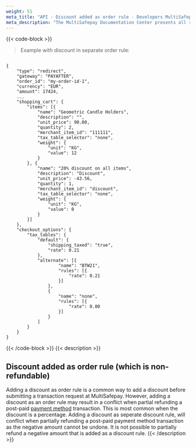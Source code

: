 ```yaml
---
weight: 51
meta_title: "API - Discount added as order rule - Developers MultiSafepay"
meta_description: "The MultiSafepay Documentation Center presents all relevant information about our Plugins and API. You can also find support pages for Payment Methods, Tools and General Questions as well as the contact details of our Support and Integration Teams."
---
```



{{< code-block >}}

> Example with discount in separate order rule:

```shell 

{
	"type": "redirect",
	"gateway": "PAYAFTER",
	"order_id": "my-order-id-1",
	"currency": "EUR",
	"amount": 17424,
	...
	"shopping_cart": {
		"items": [{
			"name": "Geometric Candle Holders",
			"description": "",
			"unit_price": 90.00,
			"quantity": 2,
			"merchant_item_id": "111111",
			"tax_table_selector": "none",
			"weight": {
				"unit": "KG",
				"value": 12
			}
		}, {
			"name": "20% discount on all items",
			"description": "Discount",
			"unit_price": -43.56,
			"quantity": 1,
			"merchant_item_id": "discount",
			"tax_table_selector": "none",
			"weight": {
				"unit": "KG",
				"value": 0
			}
		}]
	},
	"checkout_options": {
		"tax_tables": {
			"default": {
				"shipping_taxed": "true",
				"rate": 0.21
			},
			"alternate": [{
					"name": "BTW21",
					"rules": [{
						"rate": 0.21
					}]
				},
				{
					"name": "none",
					"rules": [{
						"rate": 0.00
					}]
				}
			]
		}
	}
}
```
{{< /code-block >}}
{{< description >}}
## Discount added as order rule (which is non-refundable)
Adding a discount as order rule is a common way to add a discount before submitting a transaction request at MultiSafepay. However, adding a discount as an order rule may result in a conflict when partial refunding a post-paid [payment method](/faq/getting-started/glossary/#payment-method) transaction. This is most common when the discount is a percentage. Adding a discount as seperate discount rule, will conflict when partially refunding a post-paid payment method transaction as the negative amount cannot be undone. It is not possible to partially refund a negative amount that is added as a discount rule. 
{{< /description >}}
